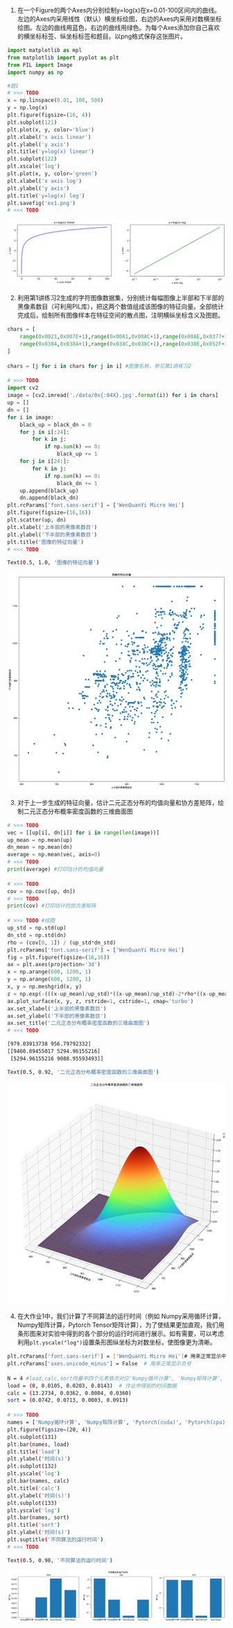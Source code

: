 1. 在一个Figure的两个Axes内分别绘制y=log(x)在x=0.01-100区间内的曲线。左边的Axes内采用线性（默认）横坐标绘图，右边的Axes内采用对数横坐标绘图。左边的曲线用蓝色，右边的曲线用绿色。为每个Axes添加你自己喜欢的横坐标标签、纵坐标标签和题目。以png格式保存这张图片。

```python
import matplotlib as mpl
from matplotlib import pyplot as plt
from PIL import Image
import numpy as np
```

```python
#题1 
# >>> TODO
x = np.linspace(0.01, 100, 500)
y = np.log(x)
plt.figure(figsize=(16, 4))
plt.subplot(121)
plt.plot(x, y, color='blue')
plt.xlabel('x axis linear')
plt.ylabel('y axis')
plt.title('y=log(x) linear')
plt.subplot(122)
plt.xscale('log')
plt.plot(x, y, color='green')
plt.xlabel('x axis log')
plt.ylabel('y axis')
plt.title('y=log(x) log')
plt.savefig('ex1.png')
# <<< TODO
```

![output1](.readme/output1.png)

2. 利用第1讲练习2生成的字符图像数据集，分别统计每幅图像上半部和下半部的黑像素数目（可利用PIL库），把这两个数值组成该图像的特征向量。全部统计完成后，绘制所有图像样本在特征空间的散点图，注明横纵坐标含义及图题。

```python
chars = [
    range(0x0021,0x007E+1),range(0x00A1,0x00AC+1),range(0x00AE,0x0377+1),range(0x037A,0x037F+1),
    range(0x0384,0x038A+1),range(0x038C,0x038C+1),range(0x038E,0x052F+1)
]

chars = [j for i in chars for j in i] #图像名称，参见第1讲练习2

# >>> TODO
import cv2
image = [cv2.imread('./data/0x{:04X}.jpg'.format(i)) for i in chars]
up = []
dn = []
for i in image:
    black_up = black_dn = 0
    for j in i[:24]:
        for k in j:
            if np.sum(k) == 0:
                black_up += 1
    for j in i[24:]:
        for k in j:
            if np.sum(k) == 0:
                black_dn += 1
    up.append(black_up)
    dn.append(black_dn)
plt.rcParams['font.sans-serif'] = ['WenQuanYi Micro Hei']
plt.figure(figsize=(16,16))
plt.scatter(up, dn)
plt.xlabel('上半部的黑像素数目')
plt.ylabel('下半部的黑像素数目')
plt.title('图像的特征向量')
# <<< TODO
```

```sh
Text(0.5, 1.0, '图像的特征向量')
```

![output2](.readme/output2.png)

3. 对于上一步生成的特征向量，估计二元正态分布的均值向量和协方差矩阵，绘制二元正态分布概率密度函数的三维曲面图

```python
# >>> TODO
vec = [[up[i], dn[i]] for i in range(len(image))]
up_mean = np.mean(up)
dn_mean = np.mean(dn)
average = np.mean(vec, axis=0)
# <<< TODO
print(average) #打印估计的均值向量

# >>> TODO
cov = np.cov([up, dn])
# <<< TODO
print(cov) #打印估计的协方差矩阵

# >>> TODO #绘图
up_std = np.std(up)
dn_std = np.std(dn)
rho = (cov[0, 1]) / (up_std*dn_std)
plt.rcParams['font.sans-serif'] = ['WenQuanYi Micro Hei']
fig = plt.figure(figsize=(16,16))
ax = plt.axes(projection='3d')
x = np.arange(600, 1200, 1)
y = np.arange(600, 1200, 1)
x, y = np.meshgrid(x, y)
z = np.exp(-(((x-up_mean)/up_std)*((x-up_mean)/up_std)-2*rho*((x-up_mean)/up_std)*((y-dn_mean)/dn_std)+((y-dn_mean)/dn_std)*((y-dn_mean)/dn_std))/(2*(1-rho*rho)))/(2*np.pi*up_std*dn_std*np.sqrt(1-rho*rho))
ax.plot_surface(x, y, z, rstride=1, cstride=1, cmap='turbo')
ax.set_xlabel('上半部的黑像素数目')
ax.set_ylabel('下半部的黑像素数目')
ax.set_title('二元正态分布概率密度函数的三维曲面图')
# <<< TODO
```

```sh
[979.03913738 956.79792332]
[[9460.89455017 5294.96155216]
 [5294.96155216 9088.95593493]]
```

```sh
Text(0.5, 0.92, '二元正态分布概率密度函数的三维曲面图')
```

![output3](.readme/output3.png)

4. 在大作业1中，我们计算了不同算法的运行时间（例如 Numpy采用循环计算，Numpy矩阵计算，Pytorch Tensor矩阵计算），为了使结果更加直观，我们用条形图来对实验中得到的各个部分的运行时间进行展示。如有需要，可以考虑利用`plt.yscale("log")`设置条形图纵坐标为对数坐标，使图像更为清晰。

```sh
plt.rcParams['font.sans-serif'] = ['WenQuanYi Micro Hei']# 用来正常显示中文标签
plt.rcParams['axes.unicode_minus'] = False  # 用来正常显示负号

N = 4 #load,calc,sort向量中四个元素依次对应'Numpy循环计算', 'Numpy矩阵计算', 'Pytorch(cuda)', 'Pytorch(cpu)'
load = (0, 0.0105, 0.0203, 0.0143)  # 作业中得到的时间数据
calc = (13.2734, 0.0362, 0.0004, 0.0360)
sort = (0.0742, 0.0713, 0.0003, 0.0913)

# >>> TODO
names = ['Numpy循环计算', 'Numpy矩阵计算', 'Pytorch(cuda)', 'Pytorch(cpu)']
plt.figure(figsize=(20, 4))
plt.subplot(131)
plt.bar(names, load)
plt.title('load')
plt.ylabel('时间(s)')
plt.subplot(132)
plt.yscale('log')
plt.bar(names, calc)
plt.title('calc')
plt.ylabel('时间(s)')
plt.subplot(133)
plt.yscale('log')
plt.bar(names, sort)
plt.title('sort')
plt.ylabel('时间(s)')
plt.suptitle('不同算法的运行时间')
# <<< TODO
```

```sh
Text(0.5, 0.98, '不同算法的运行时间')
```

![output4](.readme/output4.png)